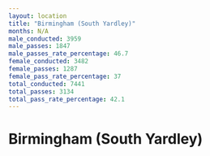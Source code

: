 ```yaml
---
layout: location
title: "Birmingham (South Yardley)"
months: N/A
male_conducted: 3959
male_passes: 1847
male_passes_rate_percentage: 46.7
female_conducted: 3482
female_passes: 1287
female_pass_rate_percentage: 37
total_conducted: 7441
total_passes: 3134
total_pass_rate_percentage: 42.1
---
```


# Birmingham (South Yardley)
